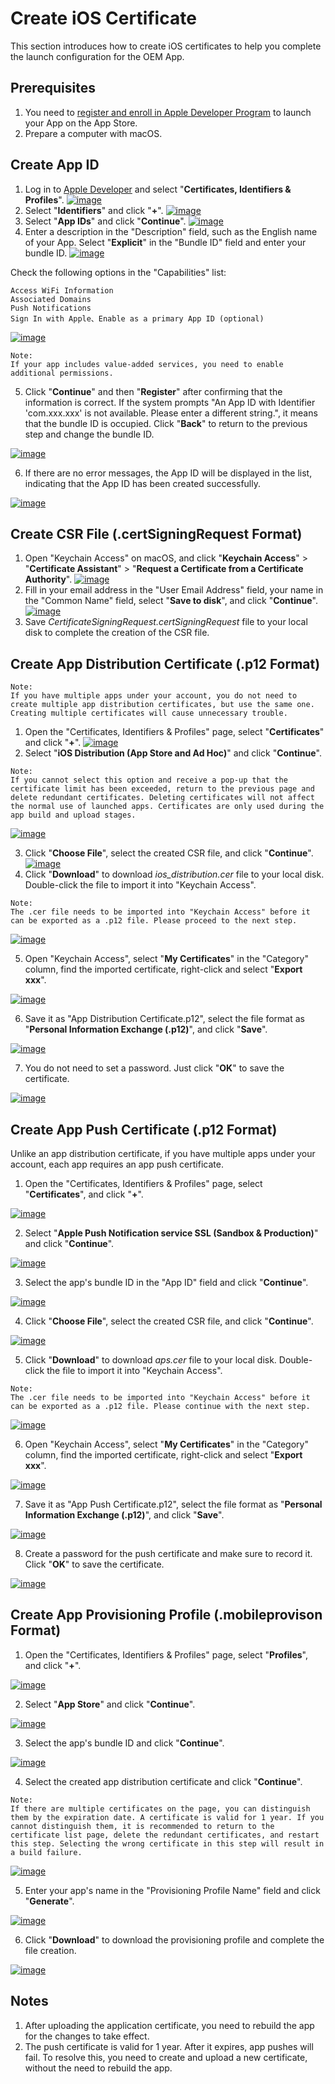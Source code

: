 # Create iOS Certificate

This section introduces how to create iOS certificates to help you complete the launch configuration for the OEM App.

## Prerequisites

1. You need to [register and enroll in Apple Developer Program](https://developer.apple.com/support/enrollment/) to launch your App on the App Store.
2. Prepare a computer with macOS.

## Create App ID

1. Log in to [Apple Developer](https://developer.apple.com/account/) and select "**Certificates, Identifiers & Profiles**". <a data-fancybox title="img" href="/en/appDevelop/oemapp/cert/cert1-en.png">![image](/en/appDevelop/oemapp/cert/cert1-en.png)</a>
2. Select "**Identifiers**" and click "**+**". <a data-fancybox title="img" href="/en/appDevelop/oemapp/cert/cert2-en.png">![image](/en/appDevelop/oemapp/cert/cert2-en.png)</a>
3. Select "**App IDs**" and click "**Continue**". <a data-fancybox title="img" href="/en/appDevelop/oemapp/cert/cert3-en.png">![image](/en/appDevelop/oemapp/cert/cert3-en.png)</a>
4. Enter a description in the "Description" field, such as the English name of your App. Select "**Explicit**" in the "Bundle ID" field and enter your bundle ID. <a data-fancybox title="img" href="/en/appDevelop/oemapp/cert/cert4-en.png">![image](/en/appDevelop/oemapp/cert/cert4-en.png)</a>

Check the following options in the "Capabilities" list:

```
Access WiFi Information
Associated Domains
Push Notifications
Sign In with Apple、Enable as a primary App ID (optional)
```

<a data-fancybox title="img" href="/en/appDevelop/oemapp/cert/cert5.png">![image](/en/appDevelop/oemapp/cert/cert5-en.png)</a>

```
Note:
If your app includes value-added services, you need to enable additional permissions.
```

5. Click "**Continue**" and then "**Register**" after confirming that the information is correct. If the system prompts "An App ID with Identifier 'com.xxx.xxx' is not available. Please enter a different string.", it means that the bundle ID is occupied. Click "**Back**" to return to the previous step and change the bundle ID.

<a data-fancybox title="img" href="/en/appDevelop/oemapp/cert/cert6-en.png">![image](/en/appDevelop/oemapp/cert/cert6-en.png)</a>

6. If there are no error messages, the App ID will be displayed in the list, indicating that the App ID has been created successfully.

<a data-fancybox title="img" href="/en/appDevelop/oemapp/cert/cert7-en.png">![image](/en/appDevelop/oemapp/cert/cert7-en.png)</a>

## Create CSR File (.certSigningRequest Format)

1. Open "Keychain Access" on macOS, and click "**Keychain Access**" > "**Certificate Assistant**" > "**Request a Certificate from a Certificate Authority**". <a data-fancybox title="img" href="/en/appDevelop/oemapp/cert/cert9-en.png">![image](/en/appDevelop/oemapp/cert/cert9-en.png)</a>
2. Fill in your email address in the "User Email Address" field, your name in the "Common Name" field, select "**Save to disk**", and click "**Continue**". <a data-fancybox title="img" href="/en/appDevelop/oemapp/cert/cert10-en.png">![image](/en/appDevelop/oemapp/cert/cert10-en.png)</a>
3. Save *CertificateSigningRequest.certSigningRequest* file to your local disk to complete the creation of the CSR file.

## Create App Distribution Certificate (.p12 Format)

```
Note:
If you have multiple apps under your account, you do not need to create multiple app distribution certificates, but use the same one. Creating multiple certificates will cause unnecessary trouble.
```

1. Open the "Certificates, Identifiers & Profiles" page, select "**Certificates**" and click "**+**". <a data-fancybox title="img" href="/en/appDevelop/oemapp/cert/cert11-en.png">![image](/en/appDevelop/oemapp/cert/cert11-en.png)</a>
2. Select "**iOS Distribution (App Store and Ad Hoc)**" and click "**Continue**".

```
Note:
If you cannot select this option and receive a pop-up that the certificate limit has been exceeded, return to the previous page and delete redundant certificates. Deleting certificates will not affect the normal use of launched apps. Certificates are only used during the app build and upload stages.
```

<a data-fancybox title="img" href="/en/appDevelop/oemapp/cert/cert12-en.png">![image](/en/appDevelop/oemapp/cert/cert12-en.png)</a>

3. Click "**Choose File**", select the created CSR file, and click "**Continue**". <a data-fancybox title="img" href="/en/appDevelop/oemapp/cert/cert13-en.png">![image](/en/appDevelop/oemapp/cert/cert13-en.png)</a>
4. Click "**Download**" to download *ios_distribution.cer* file to your local disk. Double-click the file to import it into "Keychain Access".

```
Note:
The .cer file needs to be imported into "Keychain Access" before it can be exported as a .p12 file. Please proceed to the next step.
```

<a data-fancybox title="img" href="/en/appDevelop/oemapp/cert/cert14-en.png">![image](/en/appDevelop/oemapp/cert/cert14-en.png)</a>

5. Open "Keychain Access", select "**My Certificates**" in the "Category" column, find the imported certificate, right-click and select "**Export xxx**".

<a data-fancybox title="img" href="/en/appDevelop/oemapp/cert/cert15-en.png">![image](/en/appDevelop/oemapp/cert/cert15-en.png)</a>

6. Save it as "App Distribution Certificate.p12", select the file format as "**Personal Information Exchange (.p12)**", and click "**Save**".

<a data-fancybox title="img" href="/en/appDevelop/oemapp/cert/cert16-en.png">![image](/en/appDevelop/oemapp/cert/cert16-en.png)</a>

7. You do not need to set a password. Just click "**OK**" to save the certificate.

<a data-fancybox title="img" href="/en/appDevelop/oemapp/cert/cert17-en.png">![image](/en/appDevelop/oemapp/cert/cert17-en.png)</a>

## Create App Push Certificate (.p12 Format)

Unlike an app distribution certificate, if you have multiple apps under your account, each app requires an app push certificate.

1. Open the "Certificates, Identifiers & Profiles" page, select "**Certificates**", and click "**+**".

<a data-fancybox title="img" href="/en/appDevelop/oemapp/cert/cert18-en.png">![image](/en/appDevelop/oemapp/cert/cert18-en.png)</a>

2. Select "**Apple Push Notification service SSL (Sandbox & Production)**" and click "**Continue**".

<a data-fancybox title="img" href="/en/appDevelop/oemapp/cert/cert19-en.png">![image](/en/appDevelop/oemapp/cert/cert19-en.png)</a>

3. Select the app's bundle ID in the "App ID" field and click "**Continue**".

<a data-fancybox title="img" href="/en/appDevelop/oemapp/cert/cert20-en.png">![image](/en/appDevelop/oemapp/cert/cert20-en.png)</a>

4. Click "**Choose File**", select the created CSR file, and click "**Continue**".

<a data-fancybox title="img" href="/en/appDevelop/oemapp/cert/cert21-en.png">![image](/en/appDevelop/oemapp/cert/cert21-en.png)</a>

5. Click "**Download**" to download *aps.cer* file to your local disk. Double-click the file to import it into "Keychain Access".

```
Note:
The .cer file needs to be imported into "Keychain Access" before it can be exported as a .p12 file. Please continue with the next step.
```

<a data-fancybox title="img" href="/en/appDevelop/oemapp/cert/cert22-en.png">![image](/en/appDevelop/oemapp/cert/cert22-en.png)</a>

6. Open "Keychain Access", select "**My Certificates**" in the "Category" column, find the imported certificate, right-click and select "**Export xxx**".

<a data-fancybox title="img" href="/en/appDevelop/oemapp/cert/cert23-en.png">![image](/en/appDevelop/oemapp/cert/cert23-en.png)</a>

7. Save it as "App Push Certificate.p12", select the file format as "**Personal Information Exchange (.p12)**", and click "**Save**".

<a data-fancybox title="img" href="/en/appDevelop/oemapp/cert/cert24-en.png">![image](/en/appDevelop/oemapp/cert/cert24-en.png)</a>

8. Create a password for the push certificate and make sure to record it. Click "**OK**" to save the certificate.

<a data-fancybox title="img" href="/en/appDevelop/oemapp/cert/cert25-en.png">![image](/en/appDevelop/oemapp/cert/cert25-en.png)</a>

## Create App Provisioning Profile (.mobileprovison Format)

1. Open the "Certificates, Identifiers & Profiles" page, select "**Profiles**", and click "**+**".

<a data-fancybox title="img" href="/en/appDevelop/oemapp/cert/cert26-en.png">![image](/en/appDevelop/oemapp/cert/cert26-en.png)</a>

2. Select "**App Store**" and click "**Continue**".

<a data-fancybox title="img" href="/en/appDevelop/oemapp/cert/cert27-en.png">![image](/en/appDevelop/oemapp/cert/cert27-en.png)</a>

3. Select the app's bundle ID and click "**Continue**".

<a data-fancybox title="img" href="/en/appDevelop/oemapp/cert/cert28-en.png">![image](/en/appDevelop/oemapp/cert/cert28-en.png)</a>

4. Select the created app distribution certificate and click "**Continue**".

```
Note:
If there are multiple certificates on the page, you can distinguish them by the expiration date. A certificate is valid for 1 year. If you cannot distinguish them, it is recommended to return to the certificate list page, delete the redundant certificates, and restart this step. Selecting the wrong certificate in this step will result in a build failure.
```

<a data-fancybox title="img" href="/en/appDevelop/oemapp/cert/cert29-en.png">![image](/en/appDevelop/oemapp/cert/cert29-en.png)</a>

5. Enter your app's name in the "Provisioning Profile Name" field and click "**Generate**".

<a data-fancybox title="img" href="/en/appDevelop/oemapp/cert/cert30-en.png">![image](/en/appDevelop/oemapp/cert/cert30-en.png)</a>

6. Click "**Download**" to download the provisioning profile and complete the file creation.

<a data-fancybox title="img" href="/en/appDevelop/oemapp/cert/cert31-en.png">![image](/en/appDevelop/oemapp/cert/cert31-en.png)</a>

## Notes

1. After uploading the application certificate, you need to rebuild the app for the changes to take effect.
2. The push certificate is valid for 1 year. After it expires, app pushes will fail. To resolve this, you need to create and upload a new certificate, without the need to rebuild the app.



<style>

  p a img {
   max-height:400px;
  }

</style>